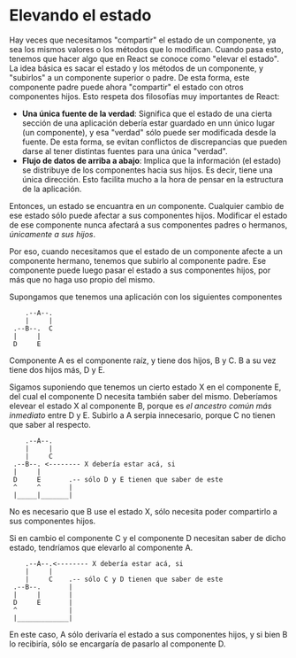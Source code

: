# Elevando el estado

Hay veces que necesitamos "compartir" el estado de un componente, ya sea los mismos valores o los métodos que lo modifican. Cuando pasa esto, tenemos que hacer algo que en React se conoce como "elevar el estado". La idea básica es sacar el estado y los métodos de un componente, y "subirlos" a un componente superior o padre. De esta forma, este componente padre puede ahora "compartir" el estado con otros componentes hijos. Esto respeta dos filosofías muy importantes de React:

- **Una única fuente de la verdad**: Significa que el estado de una cierta sección de una aplicación debería estar guardado en unn único lugar (un componente), y esa "verdad" sólo puede ser modificada desde la fuente. De esta forma, se evitan conflictos de discrepancias que pueden darse al tener distintas fuentes para una única "verdad".
- **Flujo de datos de arriba a abajo**: Implica que la información (el estado) se distribuye de los componentes hacia sus hijos. Es decir, tiene una única dirección. Esto facilita mucho a la hora de pensar en la estructura de la aplicación.

Entonces, un estado se encuantra en _un_ componente. Cualquier cambio de ese estado sólo puede afectar a sus componentes hijos. Modificar el estado de ese componente nunca afectará a sus componentes padres o hermanos, _únicamente a sus hijos_.

Por eso, cuando necesitamos que el estado de un componente afecte a un componente hermano, tenemos que subirlo al componente padre. Ese componente puede luego pasar el estado a sus componentes hijos, por más que no haga uso propio del mismo.

Supongamos que tenemos una aplicación con los siguientes componentes

```
    .--A--.
    |     |
 .--B--.  C
 |     |
 D     E
```

Componente A es el componente raíz, y tiene dos hijos, B y C. B a su vez tiene dos hijos más, D y E.

Sigamos suponiendo que tenemos un cierto estado X en el componente E, del cual el componente D necesita también saber del mismo. Deberíamos elevear el estado X al componente B, porque es _el ancestro común más inmediato_ entre D y E. Subirlo a A serpia innecesario, porque C no tienen que saber al respecto.

```
    .--A--.
    |     |
    |     C
 .--B--. <-------- X debería estar acá, si
 |     |
 D     E       .-- sólo D y E tienen que saber de este
 ^     ^       |
 |_____|_______|
```

No es necesario que B use el estado X, sólo necesita poder compartirlo a sus componentes hijos.

Si en cambio el componente C y el componente D necesitan saber de dicho estado, tendríamos que elevarlo al componente A.

```
    .--A--.<-------- X debería estar acá, si
    |     |
    |     C    .-- sólo C y D tienen que saber de este
 .--B--.       |
 |     |       |
 D     E       |
 ^             |
 |_____________|
```

En este caso, A sólo derivaría el estado a sus componentes hijos, y si bien B lo recibiría, sólo se encargaría de pasarlo al componente D.
